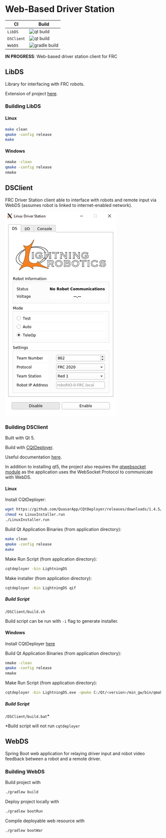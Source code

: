 # Web-Based Driver Station

| CI | Build |
|-|-|
| `LibDS` | ![qt build](https://github.com/frc-862/WebDS/workflows/qt/badge.svg) |
| `DSClient` | ![qt build](https://github.com/frc-862/WebDS/workflows/qt%20build/badge.svg) |
| `WebDS` | ![gradle build](https://github.com/frc-862/WebDS/workflows/gradle%20build/badge.svg) |

**IN PROGRESS**: Web-based driver station client for FRC

## LibDS

Library for interfacing with FRC robots.

Extension of project [here](https://github.com/FRC-Utilities/LibDS).

### Building LibDS

#### Linux

```bash
make clean
qmake -config release
make
```

#### Windows

```bash
nmake -clean
qmake -config release
nmake
```

## DSClient

FRC Driver Station client able to interface with robots and remote input via WebDS (assumes robot is linked to internet-enabled network).

![LightningDS Screenshot](README/ds-client-screenshot-linux.png)

### Building DSClient

Built with Qt 5.

Build with [CQtDeployer](https://github.com/QuasarApp/CQtDeployer).

Useful documentation [here](https://github.com/QuasarApp/CQtDeployer/wiki/quickguide).

In addition to installing qt5, the project also requires the [qtwebsocket module](https://github.com/qt/qtwebsockets) as the application uses the WebSocket Protocol to communicate with WebDS.

#### Linux

Install CQtDeployer:

```bash
wget https://github.com/QuasarApp/CQtDeployer/releases/downloads/1.4.5/LinuxInstaller.run
chmod +x LinuxInstaller.run
./LinuxInstaller.run
```

Build Qt Application Binaries (from application directory):

```bash
make clean
qmake -config release
make
```

Make Run Script (from application directory):

```bash
cqtdeployer -bin LightningDS
```

Make installer (from application directory):

```bash
cqtdeployer -bin LightningDS qif
```

##### Build Script

`/DSClient/build.sh`

Build script can be run with `-i` flag to generate installer.

#### Windows

Install CQtDeployer [here](https://github.com/QuasarApp/CQtDeployer/releases/downloads/1.4.5/WindowsInstaller.run)

Build Qt Application Binaries (from application directory):

```bash
nmake -clean
qmake -config release
nmake
```

Make Run Script (from application directory):

```bash
cqtdeployer -bin LightningDS.exe -qmake C:/Qt/<version>/min_gw/bin/qmake.exe
```

##### Build Script

`/DSClient/build.bat`*

*Build script will not run `cqtdeployer`

## WebDS

Spring Boot web application for relaying driver input and robot video feedback between a robot and a remote driver.

### Building WebDS

Build project with

```bash
./gradlew build
```

Deploy project locally with

```bash
./gradlew bootRun
```

Compile deployable web resource with

```bash
./gradlew bootWar
```
